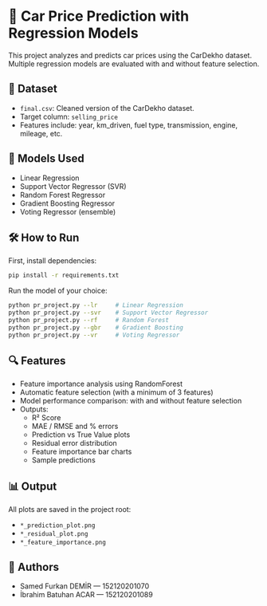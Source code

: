 # 🚗 Car Price Prediction with Regression Models

This project analyzes and predicts car prices using the CarDekho dataset. Multiple regression models are evaluated with and without feature selection.

## 📁 Dataset

- `final.csv`: Cleaned version of the CarDekho dataset.
- Target column: `selling_price`
- Features include: year, km_driven, fuel type, transmission, engine, mileage, etc.

## 🧠 Models Used

- Linear Regression
- Support Vector Regressor (SVR)
- Random Forest Regressor
- Gradient Boosting Regressor
- Voting Regressor (ensemble)

## 🛠️ How to Run

First, install dependencies:

```bash
pip install -r requirements.txt
```

Run the model of your choice:

```bash
python pr_project.py --lr     # Linear Regression
python pr_project.py --svr    # Support Vector Regressor
python pr_project.py --rf     # Random Forest
python pr_project.py --gbr    # Gradient Boosting
python pr_project.py --vr     # Voting Regressor
```

## 🔍 Features

- Feature importance analysis using RandomForest
- Automatic feature selection (with a minimum of 3 features)
- Model performance comparison: with and without feature selection
- Outputs:
  - R² Score
  - MAE / RMSE and % errors
  - Prediction vs True Value plots
  - Residual error distribution
  - Feature importance bar charts
  - Sample predictions

## 📊 Output

All plots are saved in the project root:
- `*_prediction_plot.png`
- `*_residual_plot.png`
- `*_feature_importance.png`

## 📎 Authors

- Samed Furkan DEMİR — 152120201070
- İbrahim Batuhan ACAR — 152120201089
